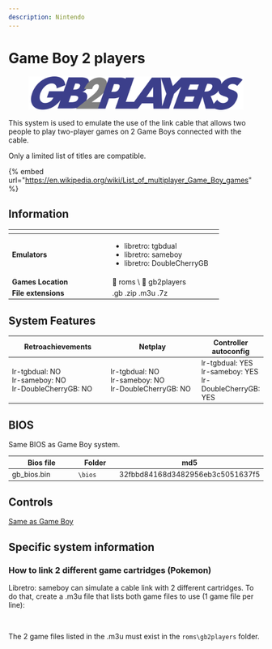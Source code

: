 ```yaml
---
description: Nintendo
---
```


# Game Boy 2 players

<div align="left"><figure><img src="https://raw.githubusercontent.com/fabricecaruso/es-theme-carbon/52ff37c9e265587d006945a2ba695b5a962b3a3d/art/logos/gb2players.svg" alt=""><figcaption></figcaption></figure></div>

This system is used to emulate the use of the link cable that allows two people to play two-player games on 2 Game Boys connected with the cable.

Only a limited list of titles are compatible.

{% embed url="https://en.wikipedia.org/wiki/List_of_multiplayer_Game_Boy_games" %}

## Information

<table data-header-hidden><thead><tr><th width="184"></th><th></th><th data-hidden></th></tr></thead><tbody><tr><td><strong>Emulators</strong></td><td><ul><li>libretro: tgbdual</li><li>libretro: sameboy</li><li>libretro: DoubleCherryGB</li></ul></td><td></td></tr><tr><td><strong>Games Location</strong></td><td><span data-gb-custom-inline data-tag="emoji" data-code="1f4c1">📁</span> roms \ <span data-gb-custom-inline data-tag="emoji" data-code="1f4c2">📂</span> gb2players</td><td></td></tr><tr><td><strong>File extensions</strong></td><td>.gb .zip .m3u .7z</td><td></td></tr></tbody></table>

## System Features

<table><thead><tr><th width="256">Retroachievements</th><th width="243">Netplay</th><th>Controller autoconfig</th></tr></thead><tbody><tr><td>lr-tgbdual: NO<br>lr-sameboy: NO<br>lr-DoubleCherryGB: NO</td><td>lr-tgbdual: NO<br>lr-sameboy: NO<br>lr-DoubleCherryGB: NO</td><td>lr-tgbdual: YES<br>lr-sameboy: YES<br>lr-DoubleCherryGB: YES</td></tr></tbody></table>

## BIOS

Same BIOS as Game Boy system.

<table><thead><tr><th width="187">Bios file</th><th width="108">Folder</th><th>md5</th></tr></thead><tbody><tr><td>gb_bios.bin</td><td><code>\bios</code></td><td>32fbbd84168d3482956eb3c5051637f5</td></tr></tbody></table>

## Controls

[Same as Game Boy](game-boy.md#controls)

## Specific system information

### How to link 2 different game cartridges (Pokemon)

Libretro: sameboy can simulate a cable link with 2 different cartridges. To do that, create a .m3u file that lists both game files to use (1 game file per line):



<div align="left"><figure><img src="https://i.imgur.com/obmo6y9.png" alt=""><figcaption></figcaption></figure></div>

The 2 game files listed in the .m3u must exist in the `roms\gb2players` folder.
